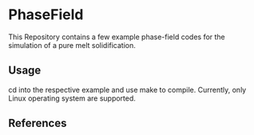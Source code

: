 # PhaseField
This Repository contains a few example phase-field codes for the simulation of a pure melt solidification.

## Usage
cd into the respective example and use make to compile. Currently, only Linux operating system are supported.

## References

